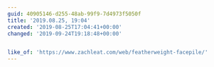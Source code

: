 ```yaml
---
guid: 40905146-d255-48ab-99f9-7d4973f5050f
title: '2019.08.25, 19:04'
created: '2019-08-25T17:04:41+00:00'
changed: '2019-09-24T19:18:48+00:00'


like_of: 'https://www.zachleat.com/web/featherweight-facepile/'
---
```


